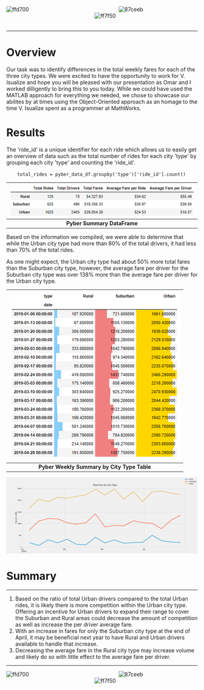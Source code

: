 ![ffd700](https://user-images.githubusercontent.com/15967377/167264671-29ccef9c-4055-4c43-a859-94b468ccd0ec.png)
&nbsp;&nbsp;&nbsp;&nbsp;&nbsp;&nbsp;&nbsp;&nbsp;&nbsp;&nbsp;&nbsp;&nbsp;&nbsp;&nbsp;&nbsp;&nbsp;&nbsp;&nbsp;&nbsp;&nbsp;&nbsp;&nbsp;&nbsp;&nbsp;&nbsp;&nbsp;&nbsp;&nbsp;&nbsp;&nbsp;&nbsp;&nbsp;&nbsp;&nbsp;&nbsp;&nbsp;&nbsp;&nbsp;&nbsp;&nbsp;&nbsp;&nbsp;&nbsp;&nbsp;&nbsp;&nbsp;&nbsp;&nbsp;&nbsp;&nbsp;&nbsp;&nbsp;&nbsp;&nbsp;&nbsp;&nbsp;&nbsp;&nbsp;
![87ceeb](https://user-images.githubusercontent.com/15967377/167264698-7d98a2e9-5144-4c59-90aa-12c46743045c.png)
&nbsp;&nbsp;&nbsp;&nbsp;&nbsp;&nbsp;&nbsp;&nbsp;&nbsp;&nbsp;&nbsp;&nbsp;&nbsp;&nbsp;&nbsp;&nbsp;&nbsp;&nbsp;&nbsp;&nbsp;&nbsp;&nbsp;&nbsp;&nbsp;&nbsp;&nbsp;&nbsp;&nbsp;&nbsp;&nbsp;&nbsp;&nbsp;&nbsp;&nbsp;&nbsp;&nbsp;&nbsp;&nbsp;&nbsp;&nbsp;&nbsp;&nbsp;&nbsp;&nbsp;&nbsp;&nbsp;&nbsp;&nbsp;&nbsp;&nbsp;&nbsp;&nbsp;&nbsp;&nbsp;&nbsp;&nbsp;&nbsp;&nbsp;
![ff7f50](https://user-images.githubusercontent.com/15967377/167264692-42e9e685-aa13-4c4b-a1e6-0db215d34b00.png)
&nbsp;&nbsp;&nbsp;&nbsp;&nbsp;&nbsp;&nbsp;&nbsp;&nbsp;&nbsp;&nbsp;&nbsp;&nbsp;&nbsp;&nbsp;&nbsp;&nbsp;&nbsp;&nbsp;&nbsp;&nbsp;&nbsp;&nbsp;&nbsp;&nbsp;&nbsp;&nbsp;&nbsp;&nbsp;&nbsp;&nbsp;&nbsp;&nbsp;&nbsp;&nbsp;&nbsp;&nbsp;&nbsp;&nbsp;&nbsp;&nbsp;&nbsp;&nbsp;&nbsp;&nbsp;&nbsp;&nbsp;&nbsp;&nbsp;&nbsp;&nbsp;&nbsp;&nbsp;&nbsp;&nbsp;&nbsp;&nbsp;&nbsp;
***
# Overview

Our task was to identify differences in the total weekly fares for each of the three city types.
We were excited to have the opportunity to work for V. Isualize and hope you will be pleased with our presentation as Omar and I worked dilligently to bring this to you today. While we could have used the MATLAB approach for everything we needed, we chose to showcase our abilites by at times using the Object-Oriented approach as an homage to the time V. Isualize spent as a programmer at MathWorks.  


# Results

The 'ride_id' is a unique identifier for each ride which allows us to easily get an overview of data such as the total number of rides for each city 'type' by grouping each city 'type' and counting the 'ride_id'.  

        total_rides = pyber_data_df.groupby('type')['ride_id'].count()

| ![Summary Table](analysis/summary_table.png) |
|:--:|
| **Pyber Summary DataFrame** |

Based on the information we compiled, we were able to determine that while the Urban city type had more than 80% of the total drivers, it had less than 70% of the total rides. 

As one might expect, the Urban city type had about 50% more total fares than the Suburban city type, however, the average fare per driver for the Suburban city type was over 138% more than the average fare per driver for the Urban city type.

| ![Weekly Summary](analysis/weekly_summary1.PNG) |
|:--:|
| **Pyber Weekly Summary by City Type Table** |

![PyBer Line Chart](analysis/Pyber_fare_summary.png)

# Summary
***

1. Based on the ratio of total Urban drivers compared to the total Urban rides, it is likely there is more competition within the Urban city type. Offering an incentive for Urban drivers to expand their range to cover the Suburban and Rural areas could decrease the amount of competition as well as increase the per driver average fare. 
2. With an increase in fares for only the Suburban city type at the end of April, it may be beneficial next year to have Rural and Urban drivers available to handle that increase.
3. Decreasing the average fare in the Rural city type may increase volume and likely do so with little effect to the average fare per driver.

***
![ffd700](https://user-images.githubusercontent.com/15967377/167264671-29ccef9c-4055-4c43-a859-94b468ccd0ec.png)
&nbsp;&nbsp;&nbsp;&nbsp;&nbsp;&nbsp;&nbsp;&nbsp;&nbsp;&nbsp;&nbsp;&nbsp;&nbsp;&nbsp;&nbsp;&nbsp;&nbsp;&nbsp;&nbsp;&nbsp;&nbsp;&nbsp;&nbsp;&nbsp;&nbsp;&nbsp;&nbsp;&nbsp;&nbsp;&nbsp;&nbsp;&nbsp;&nbsp;&nbsp;&nbsp;&nbsp;&nbsp;&nbsp;&nbsp;&nbsp;&nbsp;&nbsp;&nbsp;&nbsp;&nbsp;&nbsp;&nbsp;&nbsp;&nbsp;&nbsp;&nbsp;&nbsp;&nbsp;&nbsp;&nbsp;&nbsp;&nbsp;&nbsp;
![87ceeb](https://user-images.githubusercontent.com/15967377/167264698-7d98a2e9-5144-4c59-90aa-12c46743045c.png)
&nbsp;&nbsp;&nbsp;&nbsp;&nbsp;&nbsp;&nbsp;&nbsp;&nbsp;&nbsp;&nbsp;&nbsp;&nbsp;&nbsp;&nbsp;&nbsp;&nbsp;&nbsp;&nbsp;&nbsp;&nbsp;&nbsp;&nbsp;&nbsp;&nbsp;&nbsp;&nbsp;&nbsp;&nbsp;&nbsp;&nbsp;&nbsp;&nbsp;&nbsp;&nbsp;&nbsp;&nbsp;&nbsp;&nbsp;&nbsp;&nbsp;&nbsp;&nbsp;&nbsp;&nbsp;&nbsp;&nbsp;&nbsp;&nbsp;&nbsp;&nbsp;&nbsp;&nbsp;&nbsp;&nbsp;&nbsp;&nbsp;&nbsp;
![ff7f50](https://user-images.githubusercontent.com/15967377/167264692-42e9e685-aa13-4c4b-a1e6-0db215d34b00.png)
&nbsp;&nbsp;&nbsp;&nbsp;&nbsp;&nbsp;&nbsp;&nbsp;&nbsp;&nbsp;&nbsp;&nbsp;&nbsp;&nbsp;&nbsp;&nbsp;&nbsp;&nbsp;&nbsp;&nbsp;&nbsp;&nbsp;&nbsp;&nbsp;&nbsp;&nbsp;&nbsp;&nbsp;&nbsp;&nbsp;&nbsp;&nbsp;&nbsp;&nbsp;&nbsp;&nbsp;&nbsp;&nbsp;&nbsp;&nbsp;&nbsp;&nbsp;&nbsp;&nbsp;&nbsp;&nbsp;&nbsp;&nbsp;&nbsp;&nbsp;&nbsp;&nbsp;&nbsp;&nbsp;&nbsp;&nbsp;&nbsp;&nbsp;
